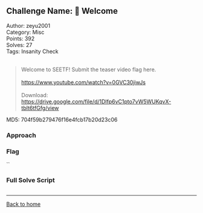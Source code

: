 ## Challenge Name: 🤪 Welcome
Author: zeyu2001  
Category: Misc  
Points: 392  
Solves: 27  
Tags: Insanity Check  
<br>
>Welcome to SEETF! Submit the teaser video flag here.<br><br>
https://www.youtube.com/watch?v=0GVC30jiwJs<br><br>
Download: https://drive.google.com/file/d/1Dlfp6vC1pto7vW5WUKqvX-tbIt6tfGfg/view

MD5: 704f59b279476f16e4fcb17b20d23c06

### Approach

### Flag
``


### Full Solve Script
```py

```

---
[Back to home](https://github.com/Team-Rainbow-Hash/seetf-2022-writeups)